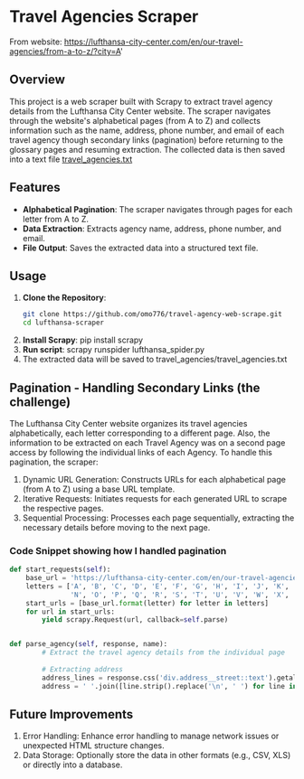 # Travel Agencies Scraper
From website: https://lufthansa-city-center.com/en/our-travel-agencies/from-a-to-z/?city=A'

## Overview

This project is a web scraper built with Scrapy to extract travel agency details from the Lufthansa City Center website. The scraper navigates through the website's alphabetical pages (from A to Z) and collects information such as the name, address, phone number, and email of each travel agency though secondary links (pagination) before returning to the glossary pages and resuming extraction. The collected data is then saved into a text file [travel_agencies.txt](https://github.com/user-attachments/files/16112312/travel_agencies.txt)


## Features
- **Alphabetical Pagination**: The scraper navigates through pages for each letter from A to Z.
- **Data Extraction**: Extracts agency name, address, phone number, and email.
- **File Output**: Saves the extracted data into a structured text file.


## Usage
1. **Clone the Repository**:
   ```bash
   git clone https://github.com/omo776/travel-agency-web-scrape.git
   cd lufthansa-scraper
2. **Install Scrapy**:
   pip install scrapy
3. **Run script**:
   scrapy runspider lufthansa_spider.py
4. The extracted data will be saved to travel_agencies/travel_agencies.txt


## Pagination - Handling Secondary Links (the challenge)
The Lufthansa City Center website organizes its travel agencies alphabetically, each letter corresponding to a different page. Also, the information to be extracted on each Travel Agency was on a second page access by following the individual links of each Agency. To handle this pagination, the scraper:

1. Dynamic URL Generation: Constructs URLs for each alphabetical page (from A to Z) using a base URL template.
2. Iterative Requests: Initiates requests for each generated URL to scrape the respective pages.
3. Sequential Processing: Processes each page sequentially, extracting the necessary details before moving to the next page.

### Code Snippet showing how I handled pagination
```python
def start_requests(self):
    base_url = 'https://lufthansa-city-center.com/en/our-travel-agencies/from-a-to-z/?city={}'
    letters = ['A', 'B', 'C', 'D', 'E', 'F', 'G', 'H', 'I', 'J', 'K', 'L', 'M', 
               'N', 'O', 'P', 'Q', 'R', 'S', 'T', 'U', 'V', 'W', 'X', 'Y', 'Z']
    start_urls = [base_url.format(letter) for letter in letters]
    for url in start_urls:
        yield scrapy.Request(url, callback=self.parse)


def parse_agency(self, response, name):
        # Extract the travel agency details from the individual page
        
        # Extracting address
        address_lines = response.css('div.address__street::text').getall()
        address = ' '.join([line.strip().replace('\n', ' ') for line in address_lines if line.strip()])
```

## Future Improvements
1. Error Handling: Enhance error handling to manage network issues or unexpected HTML structure changes.
2. Data Storage: Optionally store the data in other formats (e.g., CSV, XLS) or directly into a database.

